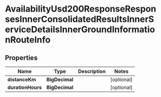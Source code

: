 

# AvailabilityUsd200ResponseResponsesInnerConsolidatedResultsInnerServiceDetailsInnerGroundInformationRouteInfo


## Properties

| Name | Type | Description | Notes |
|------------ | ------------- | ------------- | -------------|
|**distanceKm** | **BigDecimal** |  |  [optional] |
|**durationHours** | **BigDecimal** |  |  [optional] |



